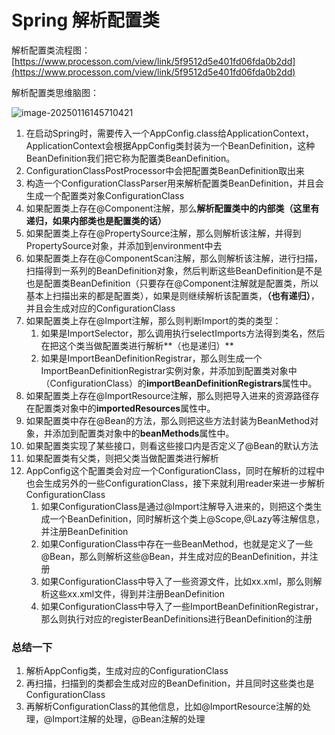 



# Spring 解析配置类

解析配置类流程图：[https://www.processon.com/view/link/5f9512d5e401fd06fda0b2dd](https://www.processon.com/view/link/5f9512d5e401fd06fda0b2dd)

解析配置类思维脑图：

![image-20250116145710421](https://blog-1304855543.cos.ap-guangzhou.myqcloud.com/blog/202501161457493.png)


1. 在启动Spring时，需要传入一个AppConfig.class给ApplicationContext，ApplicationContext会根据AppConfig类封装为一个BeanDefinition，这种BeanDefinition我们把它称为配置类BeanDefinition。
1. ConfigurationClassPostProcessor中会把配置类BeanDefinition取出来
1. 构造一个ConfigurationClassParser用来解析配置类BeanDefinition，并且会生成一个配置类对象ConfigurationClass
1. 如果配置类上存在@Component注解，那么**解析配置类中的内部类（这里有递归，如果内部类也是配置类的话）**
1. 如果配置类上存在@PropertySource注解，那么则解析该注解，并得到PropertySource对象，并添加到environment中去
1. 如果配置类上存在@ComponentScan注解，那么则解析该注解，进行扫描，扫描得到一系列的BeanDefinition对象，然后判断这些BeanDefinition是不是也是配置类BeanDefinition（只要存在@Component注解就是配置类，所以基本上扫描出来的都是配置类），如果是则继续解析该配置类，**（也有递归）**，并且会生成对应的ConfigurationClass
1. 如果配置类上存在@Import注解，那么则判断Import的类的类型：
   1. 如果是ImportSelector，那么调用执行selectImports方法得到类名，然后在把这个类当做配置类进行解析**（也是递归）**
   1. 如果是ImportBeanDefinitionRegistrar，那么则生成一个ImportBeanDefinitionRegistrar实例对象，并添加到配置类对象中（ConfigurationClass）的**importBeanDefinitionRegistrars**属性中。
8. 如果配置类上存在@ImportResource注解，那么则把导入进来的资源路径存在配置类对象中的**importedResources**属性中。
8. 如果配置类中存在@Bean的方法，那么则把这些方法封装为BeanMethod对象，并添加到配置类对象中的**beanMethods**属性中。
8. 如果配置类实现了某些接口，则看这些接口内是否定义了@Bean的默认方法
8. 如果配置类有父类，则把父类当做配置类进行解析
8. AppConfig这个配置类会对应一个ConfigurationClass，同时在解析的过程中也会生成另外的一些ConfigurationClass，接下来就利用reader来进一步解析ConfigurationClass
   1. 如果ConfigurationClass是通过@Import注解导入进来的，则把这个类生成一个BeanDefinition，同时解析这个类上@Scope,@Lazy等注解信息，并注册BeanDefinition
   1. 如果ConfigurationClass中存在一些BeanMethod，也就是定义了一些@Bean，那么则解析这些@Bean，并生成对应的BeanDefinition，并注册
   1. 如果ConfigurationClass中导入了一些资源文件，比如xx.xml，那么则解析这些xx.xml文件，得到并注册BeanDefinition
   1. 如果ConfigurationClass中导入了一些ImportBeanDefinitionRegistrar，那么则执行对应的registerBeanDefinitions进行BeanDefinition的注册

### 总结一下

1. 解析AppConfig类，生成对应的ConfigurationClass
1. 再扫描，扫描到的类都会生成对应的BeanDefinition，并且同时这些类也是ConfigurationClass
1. 再解析ConfigurationClass的其他信息，比如@ImportResource注解的处理，@Import注解的处理，@Bean注解的处理





